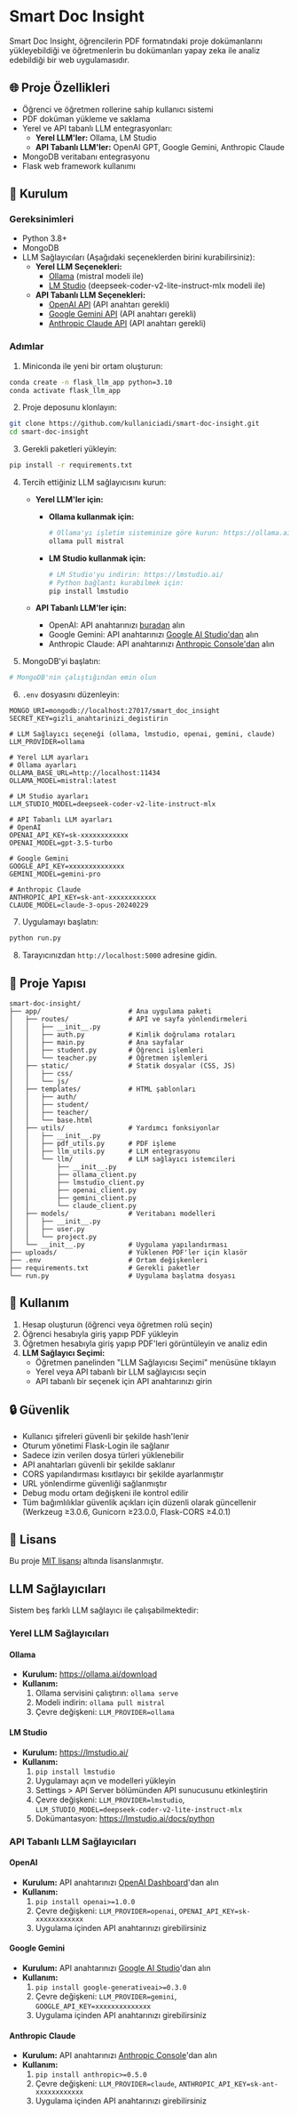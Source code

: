 # Smart Doc Insight

Smart Doc Insight, öğrencilerin PDF formatındaki proje dokümanlarını yükleyebildiği ve öğretmenlerin bu dokümanları yapay zeka ile analiz edebildiği bir web uygulamasıdır.

## 🌐 Proje Özellikleri

- Öğrenci ve öğretmen rollerine sahip kullanıcı sistemi
- PDF doküman yükleme ve saklama
- Yerel ve API tabanlı LLM entegrasyonları:
  - **Yerel LLM'ler:** Ollama, LM Studio
  - **API Tabanlı LLM'ler:** OpenAI GPT, Google Gemini, Anthropic Claude
- MongoDB veritabanı entegrasyonu
- Flask web framework kullanımı

## 🔧 Kurulum

### Gereksinimleri

- Python 3.8+
- MongoDB
- LLM Sağlayıcıları (Aşağıdaki seçeneklerden birini kurabilirsiniz):
  - **Yerel LLM Seçenekleri:**
    - [Ollama](https://ollama.ai/) (mistral modeli ile)
    - [LM Studio](https://lmstudio.ai/) (deepseek-coder-v2-lite-instruct-mlx modeli ile)
  - **API Tabanlı LLM Seçenekleri:**
    - [OpenAI API](https://platform.openai.com/api-keys) (API anahtarı gerekli)
    - [Google Gemini API](https://makersuite.google.com/app/apikey) (API anahtarı gerekli)
    - [Anthropic Claude API](https://console.anthropic.com/account/keys) (API anahtarı gerekli)

### Adımlar

1. Miniconda ile yeni bir ortam oluşturun:

```bash
conda create -n flask_llm_app python=3.10
conda activate flask_llm_app
```

2. Proje deposunu klonlayın:

```bash
git clone https://github.com/kullaniciadi/smart-doc-insight.git
cd smart-doc-insight
```

3. Gerekli paketleri yükleyin:

```bash
pip install -r requirements.txt
```

4. Tercih ettiğiniz LLM sağlayıcısını kurun:

   - **Yerel LLM'ler için:**

     - **Ollama kullanmak için:**
       ```bash
       # Ollama'yı işletim sisteminize göre kurun: https://ollama.ai/download
       ollama pull mistral
       ```
     - **LM Studio kullanmak için:**
       ```bash
       # LM Studio'yu indirin: https://lmstudio.ai/
       # Python bağlantı kurabilmek için:
       pip install lmstudio
       ```
   - **API Tabanlı LLM'ler için:**

     - OpenAI: API anahtarınızı [buradan](https://platform.openai.com/api-keys) alın
     - Google Gemini: API anahtarınızı [Google AI Studio'dan](https://makersuite.google.com/app/apikey) alın
     - Anthropic Claude: API anahtarınızı [Anthropic Console'dan](https://console.anthropic.com/account/keys) alın
5. MongoDB'yi başlatın:

```bash
# MongoDB'nin çalıştığından emin olun
```

6. `.env` dosyasını düzenleyin:

```
MONGO_URI=mongodb://localhost:27017/smart_doc_insight
SECRET_KEY=gizli_anahtarinizi_degistirin

# LLM Sağlayıcı seçeneği (ollama, lmstudio, openai, gemini, claude)
LLM_PROVIDER=ollama

# Yerel LLM ayarları
# Ollama ayarları
OLLAMA_BASE_URL=http://localhost:11434
OLLAMA_MODEL=mistral:latest

# LM Studio ayarları 
LLM_STUDIO_MODEL=deepseek-coder-v2-lite-instruct-mlx

# API Tabanlı LLM ayarları
# OpenAI
OPENAI_API_KEY=sk-xxxxxxxxxxxx
OPENAI_MODEL=gpt-3.5-turbo

# Google Gemini
GOOGLE_API_KEY=xxxxxxxxxxxxxx
GEMINI_MODEL=gemini-pro

# Anthropic Claude
ANTHROPIC_API_KEY=sk-ant-xxxxxxxxxxxx
CLAUDE_MODEL=claude-3-opus-20240229
```

7. Uygulamayı başlatın:

```bash
python run.py
```

8. Tarayıcınızdan `http://localhost:5000` adresine gidin.

## 📁 Proje Yapısı

```
smart-doc-insight/
├── app/                      # Ana uygulama paketi
│   ├── routes/               # API ve sayfa yönlendirmeleri
│   │   ├── __init__.py
│   │   ├── auth.py           # Kimlik doğrulama rotaları
│   │   ├── main.py           # Ana sayfalar
│   │   ├── student.py        # Öğrenci işlemleri
│   │   └── teacher.py        # Öğretmen işlemleri
│   ├── static/               # Statik dosyalar (CSS, JS)
│   │   ├── css/
│   │   └── js/
│   ├── templates/            # HTML şablonları
│   │   ├── auth/
│   │   ├── student/
│   │   ├── teacher/
│   │   └── base.html
│   ├── utils/                # Yardımcı fonksiyonlar
│   │   ├── __init__.py
│   │   ├── pdf_utils.py      # PDF işleme
│   │   ├── llm_utils.py      # LLM entegrasyonu
│   │   └── llm/              # LLM sağlayıcı istemcileri
│   │       ├── __init__.py
│   │       ├── ollama_client.py
│   │       ├── lmstudio_client.py
│   │       ├── openai_client.py
│   │       ├── gemini_client.py
│   │       └── claude_client.py
│   ├── models/               # Veritabanı modelleri
│   │   ├── __init__.py
│   │   ├── user.py
│   │   └── project.py
│   └── __init__.py           # Uygulama yapılandırması
├── uploads/                  # Yüklenen PDF'ler için klasör
├── .env                      # Ortam değişkenleri
├── requirements.txt          # Gerekli paketler
└── run.py                    # Uygulama başlatma dosyası
```

## 🧪 Kullanım

1. Hesap oluşturun (öğrenci veya öğretmen rolü seçin)
2. Öğrenci hesabıyla giriş yapıp PDF yükleyin
3. Öğretmen hesabıyla giriş yapıp PDF'leri görüntüleyin ve analiz edin
4. **LLM Sağlayıcı Seçimi:**
   - Öğretmen panelinden "LLM Sağlayıcısı Seçimi" menüsüne tıklayın
   - Yerel veya API tabanlı bir LLM sağlayıcısı seçin
   - API tabanlı bir seçenek için API anahtarınızı girin

## 🔒 Güvenlik

- Kullanıcı şifreleri güvenli bir şekilde hash'lenir
- Oturum yönetimi Flask-Login ile sağlanır
- Sadece izin verilen dosya türleri yüklenebilir
- API anahtarları güvenli bir şekilde saklanır
- CORS yapılandırması kısıtlayıcı bir şekilde ayarlanmıştır
- URL yönlendirme güvenliği sağlanmıştır
- Debug modu ortam değişkeni ile kontrol edilir
- Tüm bağımlılıklar güvenlik açıkları için düzenli olarak güncellenir (Werkzeug ≥3.0.6, Gunicorn ≥23.0.0, Flask-CORS ≥4.0.1)

## 📄 Lisans

Bu proje [MIT lisansı](LICENSE) altında lisanslanmıştır.

## LLM Sağlayıcıları

Sistem beş farklı LLM sağlayıcı ile çalışabilmektedir:

### Yerel LLM Sağlayıcıları

#### Ollama

- **Kurulum:** https://ollama.ai/download
- **Kullanım:**
  1. Ollama servisini çalıştırın: `ollama serve`
  2. Modeli indirin: `ollama pull mistral`
  3. Çevre değişkeni: `LLM_PROVIDER=ollama`

#### LM Studio

- **Kurulum:** https://lmstudio.ai/
- **Kullanım:**
  1. `pip install lmstudio`
  2. Uygulamayı açın ve modelleri yükleyin
  3. Settings > API Server bölümünden API sunucusunu etkinleştirin
  4. Çevre değişkeni: `LLM_PROVIDER=lmstudio`, `LLM_STUDIO_MODEL=deepseek-coder-v2-lite-instruct-mlx`
  5. Dokümantasyon: https://lmstudio.ai/docs/python

### API Tabanlı LLM Sağlayıcıları

#### OpenAI

- **Kurulum:** API anahtarınızı [OpenAI Dashboard](https://platform.openai.com/api-keys)'dan alın
- **Kullanım:**
  1. `pip install openai>=1.0.0`
  2. Çevre değişkeni: `LLM_PROVIDER=openai`, `OPENAI_API_KEY=sk-xxxxxxxxxxxx`
  3. Uygulama içinden API anahtarınızı girebilirsiniz

#### Google Gemini

- **Kurulum:** API anahtarınızı [Google AI Studio](https://makersuite.google.com/app/apikey)'dan alın
- **Kullanım:**
  1. `pip install google-generativeai>=0.3.0`
  2. Çevre değişkeni: `LLM_PROVIDER=gemini`, `GOOGLE_API_KEY=xxxxxxxxxxxxxx`
  3. Uygulama içinden API anahtarınızı girebilirsiniz

#### Anthropic Claude

- **Kurulum:** API anahtarınızı [Anthropic Console](https://console.anthropic.com/account/keys)'dan alın
- **Kullanım:**
  1. `pip install anthropic>=0.5.0`
  2. Çevre değişkeni: `LLM_PROVIDER=claude`, `ANTHROPIC_API_KEY=sk-ant-xxxxxxxxxxxx`
  3. Uygulama içinden API anahtarınızı girebilirsiniz
